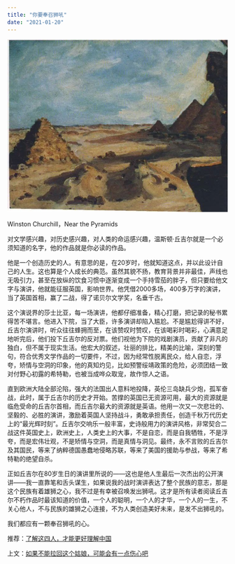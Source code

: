```yaml
---
title: "你要奉召狮吼"
date: "2021-01-20"
---
```


![连岳文章](images/连岳文章picture-21.jpg)

Winston Churchill，Near the Pyramids

  

对文学感兴趣，对历史感兴趣，对人类的命运感兴趣，温斯顿·丘吉尔就是一个必须知道的名字，他的作品就是你必读的作品。

  

他是一个创造历史的人。有意思的是，在20岁时，他就知道这点，并以此设计自己的人生。这也算是个人成长的典范。虽然其貌不扬，教育背景并非最佳，声线也无吸引力，甚至在放纵的饮食习惯中逐渐变成一个手持雪茄的胖子，但只要给他文字与演讲，他就能征服英国，影响世界。他凭借2000多场，400多万字的演讲，当了英国首相，赢了二战，得了诺贝尔文学奖，名垂千古。

  

这个演说界的莎士比亚，每一场演讲，他都仔细准备，精心打磨，把记录的秘书累得苦不堪言。他进入下院，当了大臣，许多演讲却陷入尴尬。不是尴尬得讲不好，丘吉尔演讲时，听众往往蜂拥而至，在该赞叹时赞叹，在该喝彩时喝彩，心满意足地听完后，他们投下丘吉尔的反对票。他们视他为下院的戏剧演员，贡献了非凡的独白，但不属于现实生活。他宏大的叙述，壮丽的排比，精美的比喻，深刻的警句，符合优秀文学作品的一切要件，不过，因为经常性脱离民众，给人自恋，浮夸，矫情与空洞的印象，他的真知灼见，比如预警绥靖政策的危险，必须团结一致对付野心初露的希特勒，也被当成哗众取宠，故作惊人之语。

  

直到欧洲大陆全部沦陷，强大的法国出人意料地投降，英伦三岛缺兵少炮，孤军奋战，此时，属于丘吉尔的历史才开始。苦撑的英国已无资源可用，最大的资源就是临危受命的丘吉尔首相，而丘吉尔最大的资源就是英语。他用一次又一次悲壮的、坚毅的、必胜的演讲，激励着英国人坚持战斗，勇敢承担责任，创造千秋万代历史上的“最光辉时刻”。丘吉尔交响乐一般丰富，史诗般用力的演讲风格，非常契合二战这件英国史上，欧洲史上，人类史上的大事，不是自恋，而是自我牺牲，不是浮夸，而是宏伟壮观，不是矫情与空洞，而是真情与洞见。最终，永不言败的丘吉尔及其国民，等来了纳粹德国愚蠢地侵略苏联，等来了美国的援助与参战，等来了希特勒的绝望自杀。

  

正如丘吉尔在80岁生日的演讲里所说的——这也是他人生最后一次杰出的公开演讲——我一直靠笔和舌头谋生，如果说我的战时演讲表达了整个民族的意志，那是这个民族有着雄狮之心，我不过是有幸被召唤发出狮吼。这才是所有读者阅读丘吉尔不朽作品时最该知道的价值，一个人的聪明，一个人的才华，一个人的一生，不关心他人，不与民族的雄狮之心连接，不为人类创造美好未来，是发不出狮吼的。

  

我们都应有一颗奉召狮吼的心。

  

  

推荐：[了解这四人，才能更好理解中国](http://mp.weixin.qq.com/s?__biz=MjM5NDU0Mjk2MQ==&mid=2651672428&idx=1&sn=747dcab92ff5c8d284c554e60cccdbe1&chksm=bd7fcb728a084264401c2c537b65aca532683e41b90a0e9a0e6d8805f22f16c22d0bf2c60dd5&scene=21#wechat_redirect)  

上文：[如果不能拉回这个姑娘，可能会有一点伤心吧](http://mp.weixin.qq.com/s?__biz=MjM5NDU0Mjk2MQ==&mid=2651675049&idx=1&sn=d1ca9b5ecd3846cdf6fe4fb8cd007f8d&chksm=bd7fddb78a0854a1f073590a8b5813811124ce59f6af7a9809b2b7a7618c298da0329b320208&scene=21#wechat_redirect)
